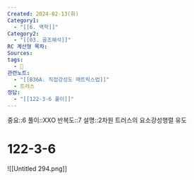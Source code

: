 ```yaml
---
Created: 2024-02-13(화)
Category1:
  - "[[6. 역학]]"
Category2:
  - "[[03. 골조해석]]"
RC 계산형 목차: 
Sources: 
tags:
  - 🧮
관련노트:
  - "[[B36A. 직접강성도 매트릭스법]]"
  - 트러스
정답:
  - "[[122-3-6 풀이]]"
---
```

중요::6
풀이::XXO
반복도::7
설명::2차원 트러스의 요소강성행렬 유도
#  122-3-6

![[Untitled 294.png]]